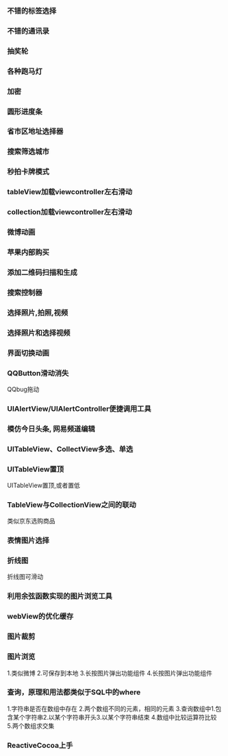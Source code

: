### 不错的标签选择

### 不错的通讯录

### 抽奖轮

### 各种跑马灯

### 加密

### 圆形进度条

### 省市区地址选择器

### 搜索筛选城市

### 秒拍卡牌模式

### tableView加载viewcontroller左右滑动

### collection加载viewcontroller左右滑动

### 微博动画

### 苹果内部购买

### 添加二维码扫描和生成

### 搜索控制器

### 选择照片,拍照,视频

### 选择照片和选择视频

### 界面切换动画

### QQButton滑动消失
QQbug拖动

### UIAlertView/UIAlertController便捷调用工具

### 模仿今日头条, 网易频道编辑

### UITableView、CollectView多选、单选

### UITableView置顶
UITableView置顶,或者置低

### TableView与CollectionView之间的联动
类似京东选购商品

### 表情图片选择

### 折线图
折线图可滑动

### 利用余弦函数实现的图片浏览工具

### webView的优化缓存

### 图片裁剪

### 图片浏览
1.类似微博
2.可保存到本地
3.长按图片弹出功能组件
4.长按图片弹出功能组件

### 查询，原理和用法都类似于SQL中的where
1.字符串是否在数组中存在
2.两个数组不同的元素，相同的元素
3.查询数组中1.包含某个字符串2.以某个字符串开头3.以某个字符串结束
4.数组中比较运算符比较
5.两个数组求交集

### ReactiveCocoa上手




















